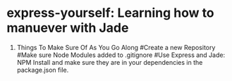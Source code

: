 # express-yourself: Learning how to manuever with Jade

1. Things To Make Sure Of As You Go Along
#Create a new Repository
#Make sure Node Modules added to .gitignore
#Use Express and Jade: NPM Install and make sure they are in your dependencies in the package.json file.
